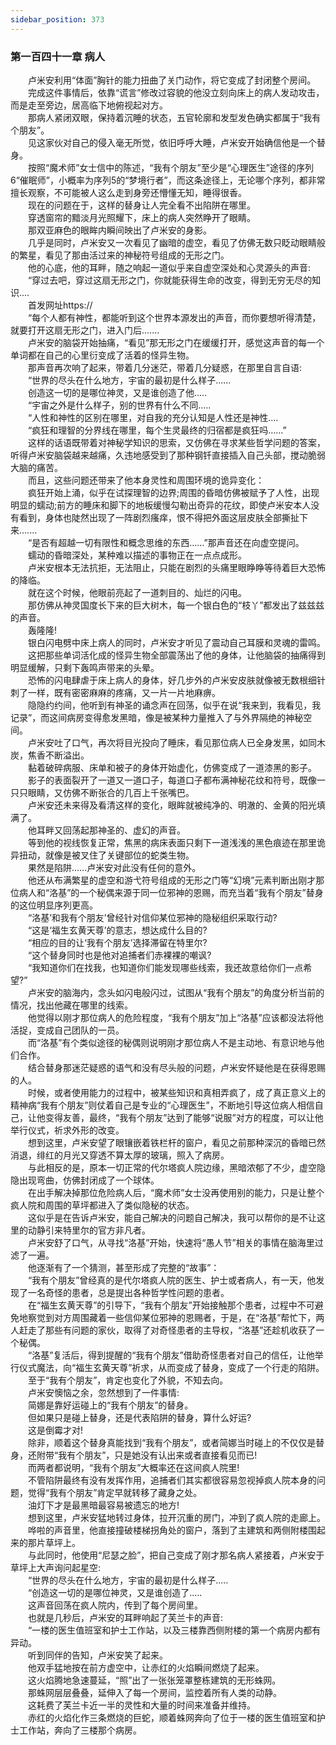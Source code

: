 ```yaml
---
sidebar_position: 373
---
```

### 第一百四十一章 病人  


　　卢米安利用“体面”胸针的能力扭曲了关门动作，将它变成了封闭整个房间。  
　　完成这件事情后，依靠“谎言”修改过容貌的他没立刻向床上的病人发动攻击，而是走至旁边，居高临下地俯视起对方。  
　　那病人紧闭双眼，保持着沉睡的状态，五官轮廓和发型发色确实都属于“我有个朋友”。  
　　见这家伙对自己的侵入毫无所觉，依旧呼呼大睡，卢米安开始确信他是一个替身。  
　　按照“魔术师”女士信中的陈述，“我有个朋友”至少是“心理医生”途径的序列6“催眠师”，小概率为序列5的“梦境行者”，而这条途径上，无论哪个序列，都非常擅长观察，不可能被人这么走到身旁还懵懂无知，睡得很香。  
　　现在的问题在于，这样的替身让人完全看不出陷阱在哪里。  
　　穿透窗帘的黯淡月光照耀下，床上的病人突然睁开了眼睛。  
　　那双亚麻色的眼眸内瞬间映出了卢米安的身影。  
　　几乎是同时，卢米安又一次看见了幽暗的虚空，看见了仿佛无数只眨动眼睛般的繁星，看见了那由活过来的神秘符号组成的无形之门。  
　　他的心底，他的耳畔，随之响起一道似乎来自虚空深处和心灵源头的声音:  
　　“穿过去吧，穿过这扇无形之门，你就能获得生命的改变，得到无穷无尽的知识....  
　　首发网址https://  
　　“每个人都有神性，都能听到这个世界本源发出的声音，而你要想听得清楚，就要打开这扇无形之门，进入门后.…...  
　　卢米安的脑袋开始抽痛，“看见”那无形之门在缓缓打开，感觉这声音的每一个单词都在自己的心里衍变成了活着的怪异生物。  
　　那声音再次响了起来，带着几分迷茫，带着几分疑惑，在那里自言自语:  
　　“世界的尽头在什么地方，宇宙的最初是什么样子…...  
　　创造这一切的是哪位神灵，又是谁创造了他.....  
　　“宇宙之外是什么样子，别的世界有什么不同.….  
　　“人性和神性的区别在哪里，对自我的充分认知是人性还是神性....  
　　“疯狂和理智的分界线在哪里，每个生灵最终的归宿都是疯狂吗……”  
　　这样的话语既带着对神秘学知识的思索，又仿佛在寻求某些哲学问题的答案，听得卢米安脑袋越来越痛，久违地感受到了那种钢钎直接插入自己头部，搅动脆弱大脑的痛苦。  
　　而且，这些问题还带来了他本身灵性和周围环境的诡异变化：  
　　疯狂开始上涌，似乎在试探理智的边界;周围的昏暗仿佛被赋予了人性，出现明显的蠕动;前方的睡床和脚下的地板缓慢勾勒出奇异的花纹，即使卢米安本人没有看到，身体也陡然出现了一阵剧烈瘙痒，恨不得把外面这层皮肤全部撕扯下来…....  
　　“是否有超越一切有限性和概念思维的东西……”那声音还在向虚空提问。  
　　蠕动的昏暗深处，某种难以描述的事物正在一点点成形。  
　　卢米安根本无法抗拒，无法阻止，只能在剧烈的头痛里眼睁睁等待着巨大恐怖的降临。  
　　就在这个时候，他眼前亮起了一道刺目的、灿烂的闪电。  
　　那仿佛从神灵国度长下来的巨大树木，每一个银白色的“枝丫”都发出了兹兹兹的声音。  
　　轰隆隆!  
　　银白闪电劈中床上病人的同时，卢米安才听见了震动自己耳膜和灵魂的雷鸣。  
　　这把那些单词活化成的怪异生物全部震荡出了他的身体，让他脑袋的抽痛得到明显缓解，只剩下轰鸣声带来的头晕。  
　　恐怖的闪电肆虐于床上病人的身体，好几步外的卢米安皮肤就像被无数根细针刺了一样，既有密密麻麻的疼痛，又一片一片地麻痹。  
　　隐隐约约间，他听到有神圣的诵念声在回荡，似乎在说“我来到，我看见，我记录”，而这间病房变得愈发黑暗，像是被某种力量推入了与外界隔绝的神秘空间。  
　　卢米安吐了口气，再次将目光投向了睡床，看见那位病人已全身发黑，如同木炭，焦香不断溢出。  
　　黏着破碎病服、床单和被子的身体开始虚化，仿佛变成了一道漆黑的影子。  
　　影子的表面裂开了一道又一道口子，每道口子都布满神秘花纹和符号，既像一只只眼睛，又仿佛不断张合的几百上千张嘴巴。  
　　卢米安还未来得及看清这样的变化，眼眸就被纯净的、明澈的、金黄的阳光填满了。  
　　他耳畔又回荡起那神圣的、虚幻的声音。  
　　等到他的视线恢复正常，焦黑的病床表面只剩下一道浅浅的黑色痕迹在那里诡异扭动，就像是被叉住了关键部位的蛇类生物。  
　　果然是陷阱……卢米安对此没有任何的意外。  
　　他还从布满繁星的虚空和游弋符号组成的无形之门等“幻境”元素判断出刚才那位病人和“洛基”的一个秘偶来源于同一位邪神的恩赐，而充当着“我有个朋友”替身的这位明显序列更高。  
　　“洛基’和我有个朋友’曾经针对信仰某位邪神的隐秘组织采取行动?  
　　“这是‘福生玄黄天尊’的意志，想达成什么目的?  
　　“相应的目的让‘我有个朋友’选择滞留在特里尔?  
　　“这个替身同时也是他对追捕者们赤裸裸的嘲讽?  
　　“我知道你们在找我，也知道你们能发现哪些线索，我还故意给你们一点希望?”  
　　卢米安的脑海内，念头如闪电般闪过，试图从“我有个朋友”的角度分析当前的情况，找出他藏在哪里的线索。  
　　他觉得以刚才那位病人的危险程度，“我有个朋友”加上“洛基”应该都没法将他活捉，变成自己团队的一员。  
　　而“洛基”有个类似途径的秘偶则说明刚才那位病人不是主动地、有意识地与他们合作。  
　　结合替身那迷茫疑惑的语气和没有尽头般的问题，卢米安怀疑他是在获得恩赐的人。  
　　时候，或者使用能力的过程中，被某些知识和真相弄疯了，成了真正意义上的精神病“我有个朋友”则仗着自己是专业的“心理医生”，不断地引导这位病人相信自己，让他变得友善，最终，“我有个朋友”达到了能够“说服”对方的程度，可以让他举行仪式，祈求外形的改变。  
　　想到这里，卢米安望了眼镶嵌着铁栏杆的窗户，看见之前那种深沉的昏暗已然消退，绯红的月光又穿透不算太厚的玻璃，照入了病房。  
　　与此相反的是，原本一切正常的代尔塔疯人院边缘，黑暗浓郁了不少，虚空隐隐出现弯曲，仿佛封闭成了一个球体。  
　　在出手解决掉那位危险病人后，“魔术师”女士没再使用别的能力，只是让整个疯人院和周围的草坪都进入了类似隐秘的状态。  
　　这似乎是在告诉卢米安，能自己解决的问题自己解决，我可以帮你的是不让这里的动静引来特里尔的官方非凡者。  
　　卢米安舒了口气，从寻找“洛基”开始，快速将“愚人节”相关的事情在脑海里过滤了一遍。  
　　他逐渐有了一个猜测，甚至形成了完整的“故事”：  
　　“我有个朋友”曾经真的是代尔塔疯人院的医生、护士或者病人，有一天，他发现了一名奇怪的患者，总是提出各种哲学性问题的患者。  
　　在“福生玄黄天尊”的引导下，“我有个朋友”开始接触那个患者，过程中不可避免地察觉到对方周围藏着一些信仰某位邪神的恩赐者，于是，在“洛基”帮忙下，两人赶走了那些有问题的家伙，取得了对奇怪患者的主导权，“洛基”还趁机收获了一个秘偶。  
　　“洛基”复活后，得到提醒的“我有个朋友”借助奇怪患者对自己的信任，让他举行仪式魔法，向“福生玄黄天尊”祈求，从而变成了替身，变成了一个行走的陷阱。  
　　至于“我有个朋友”，肯定也变化了外貌，不知去向。  
　　卢米安懊恼之余，忽然想到了一件事情:  
　　简娜是靠好运碰上的“我有个朋友”的替身。  
　　但如果只是碰上替身，还是代表陷阱的替身，算什么好运?  
　　这是倒霉才对!  
　　除非，顺着这个替身真能找到“我有个朋友”，或者简娜当时碰上的不仅仅是替身，还附带“我有个朋友”，只是她没有认出来或者直接看见而已!  
　　而两者都说明，“我有个朋友”大概率还在这间疯人院里!  
　　不管陷阱最终有没有发挥作用，追捕者们其实都很容易忽视掉疯人院本身的问题，觉得“我有个朋友”肯定早就转移了藏身之处。  
　　油灯下才是最黑暗最容易被遗忘的地方!  
　　想到这里，卢米安猛地转过身体，拉开沉重的房门，冲到了疯人院的走廊上。  
　　哗啦的声音里，他直接撞破楼梯拐角处的窗户，落到了主建筑和两侧附楼围起来的那片草坪上。  
　　与此同时，他使用“尼瑟之脸”，把自己变成了刚才那名病人紧接着，卢米安于草坪上大声询问起星空:  
　　“世界的尽头在什么地方，宇宙的最初是什么样子.....  
　　“创造这一切的是哪位神灵，又是谁创造了.….  
　　这声音回荡在疯人院内，传到了每个房间里。  
　　也就是几秒后，卢米安的耳畔响起了芙兰卡的声音:  
　　“一楼的医生值班室和护士工作站，以及三楼靠西侧附楼的第一个病房内都有异动。  
　　听到同伴的告知，卢米安笑了起来。  
　　他双手猛地按在前方虚空中，让赤红的火焰瞬间燃烧了起来。  
　　这火焰腾地急速蔓延，“照”出了一张张笼罩整栋建筑的无形蛛网。  
　　那蛛网层层叠叠，延伸入了每一个房间，监控着所有人类的动静。  
　　这耗费了芙兰卡近一半的灵性和大量的时间来准备并维持。  
　　赤红的火焰化作三条燃烧的巨蛇，顺着蛛网奔向了位于一楼的医生值班室和护士工作站，奔向了三楼那个病房。  

